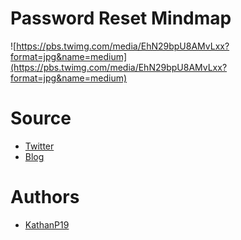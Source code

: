 # Password Reset Mindmap
![https://pbs.twimg.com/media/EhN29bpU8AMvLxx?format=jpg&name=medium](https://pbs.twimg.com/media/EhN29bpU8AMvLxx?format=jpg&name=medium)

# Source
* [Twitter](https://twitter.com/N008x/status/1302515523557548032/photo/1)
* [Blog](https://anugrahsr.github.io/posts/10-Password-reset-flaws/)
# Authors
* [KathanP19](https://twitter.com/KathanP19)
